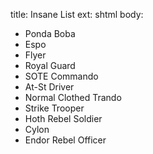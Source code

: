 title: Insane List
ext: shtml
body:

* Ponda Boba
* Espo
* Flyer
* Royal Guard
* SOTE Commando
* At-St Driver
* Normal Clothed Trando
* Strike Trooper
* Hoth Rebel Soldier
* Cylon
* Endor Rebel Officer


